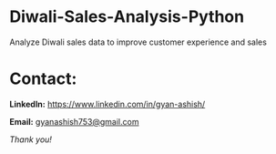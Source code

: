 # Diwali-Sales-Analysis-Python
Analyze Diwali sales data to improve customer experience and sales
 
# **Contact:**

**LinkedIn:** https://www.linkedin.com/in/gyan-ashish/

**Email:** gyanashish753@gmail.com

_Thank you!_
